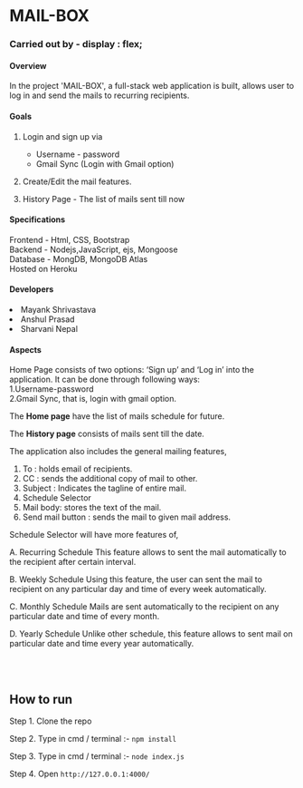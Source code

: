 # MAIL-BOX
### Carried out by - display : flex;

 #### Overview 
   In the project 'MAIL-BOX', a full-stack web application is built, allows user to log in and send the mails to recurring recipients. 

#### Goals
1. Login and sign up via <br>
    - Username - password <br>
     - Gmail Sync (Login with Gmail option) <br>
  
2. Create/Edit the mail features.
3. History Page - The list of mails sent till now

#### Specifications
   Frontend - Html, CSS, Bootstrap <br>
   Backend - Nodejs,JavaScript, ejs, Mongoose<br>
   Database - MongDB, MongoDB Atlas<br>
   Hosted on Heroku<br>
#### Developers
   <li> Mayank Shrivastava
   <li> Anshul Prasad
   <li> Sharvani Nepal
     
     
#### Aspects
  Home Page consists of two options: ‘Sign up’ and ‘Log in’ into the application. It can be done through following ways: <br>
      1.Username-password <br>
      2.Gmail Sync, that is, login with gmail option. <br>

The **Home page** have the list of mails schedule for future.

The **History page** consists of mails sent till the date.

The application also includes the general mailing features,

1. To : holds email of recipients.
2. CC : sends the additional copy of  mail to other.
3. Subject : Indicates the tagline of entire mail.
4. Schedule Selector
5. Mail body: stores the text of the mail.
6. Send mail button : sends the mail to given mail address.

Schedule Selector will have more features of,

A. Recurring Schedule
	This feature allows to sent the mail automatically to the recipient after certain interval.

B. Weekly Schedule
	Using this feature, the user can sent the mail to recipient on any particular day and time of every week automatically.

C. Monthly Schedule
	Mails are sent automatically to the recipient on any particular date and time of every month. 

D. Yearly Schedule
	Unlike other schedule, this feature allows to sent mail on particular date and time every year automatically.

<br>
<br>
	   
## How to run 

Step 1. Clone the repo

Step 2. Type in cmd / terminal :- `npm install`

Step 3. Type in cmd / terminal :- `node index.js`

Step 4. Open `http://127.0.0.1:4000/`







